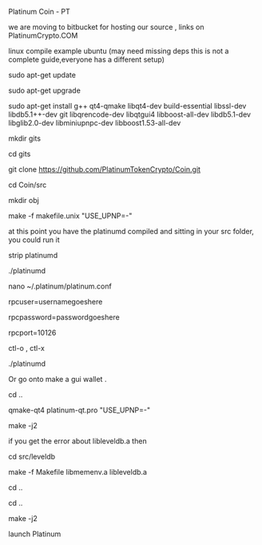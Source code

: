 Platinum Coin - PT 

we are moving to bitbucket for hosting our source , links on PlatinumCrypto.COM

linux compile example ubuntu (may need missing deps this is not a complete guide,everyone has a different setup)

sudo apt-get update 

sudo apt-get upgrade

sudo apt-get install g++  qt4-qmake libqt4-dev build-essential libssl-dev libdb5.1++-dev git libqrencode-dev libqtgui4 libboost-all-dev libdb5.1-dev  libglib2.0-dev libminiupnpc-dev libboost1.53-all-dev 

mkdir gits

cd gits

git clone https://github.com/PlatinumTokenCrypto/Coin.git

cd Coin/src

mkdir obj

make -f makefile.unix "USE_UPNP=-"

at this point you have the platinumd compiled and sitting in your src folder,
you could run it 

strip platinumd 

./platinumd

nano ~/.platinum/platinum.conf

rpcuser=usernamegoeshere

rpcpassword=passwordgoeshere

rpcport=10126


ctl-o , ctl-x

./platinumd

Or go onto make a gui wallet .

cd ..

qmake-qt4 platinum-qt.pro "USE_UPNP=-"

make -j2

if you get the error about libleveldb.a then 

cd src/leveldb

make -f Makefile libmemenv.a libleveldb.a

cd ..

cd ..

make -j2


launch Platinum
